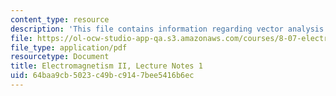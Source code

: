 ```yaml
---
content_type: resource
description: 'This file contains information regarding vector analysis. '
file: https://ol-ocw-studio-app-qa.s3.amazonaws.com/courses/8-07-electromagnetism-ii-fall-2012/64baa9cb5023c49bc9147bee5416b6ec_MIT8_07F12_ln1.pdf
file_type: application/pdf
resourcetype: Document
title: Electromagnetism II, Lecture Notes 1
uid: 64baa9cb-5023-c49b-c914-7bee5416b6ec
---
```

